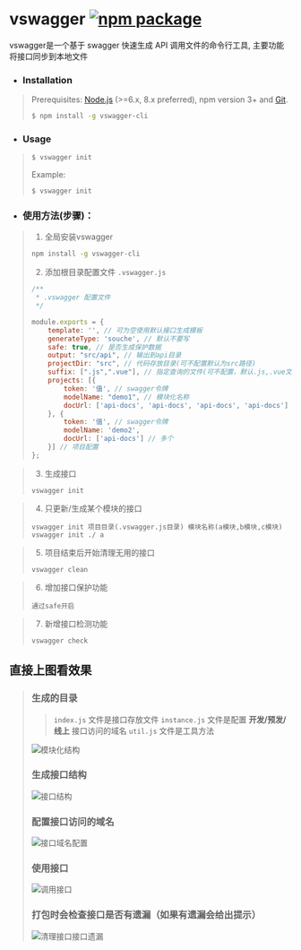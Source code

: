 # vswagger [![npm package](https://img.shields.io/npm/v/vue-cli.svg)](https://www.npmjs.com/package/vswagger-cli)
vswagger是一个基于 swagger 快速生成 API 调用文件的命令行工具, 主要功能将接口同步到本地文件

* ### Installation
> Prerequisites: [Node.js](https://nodejs.org/en/) (>=6.x, 8.x preferred), npm version 3+ and [Git](https://git-scm.com/).
>
> ``` bash
> $ npm install -g vswagger-cli
> ```

* ### Usage

> ``` bash
> $ vswagger init
> ```
>
> Example:
>
> ``` bash
> $ vswagger init
> ```

* ### 使用方法(步骤)：
> 1. 全局安装vswagger
> ```bash
> npm install -g vswagger-cli
> ```
>
> 2. 添加根目录配置文件 `.vswagger.js`
>
>
> ```javascript
> /**
>  * .vswagger 配置文件
>  */
>
> module.exports = {
>     template: '', // 可为空使用默认接口生成模板
>     generateType: 'souche', // 默认不要写
>     safe: true, // 是否生成保护数据
>     output: "src/api", // 输出到api目录
>     projectDir: "src", // 代码存放目录(可不配置默认为src路径)
>     suffix: [".js",".vue"], // 指定查询的文件(可不配置，默认.js,.vue文件)
>     projects: [{
>         token: '值', // swagger令牌
>         modelName: "demo1", // 模块化名称
>         docUrl: ['api-docs', 'api-docs', 'api-docs', 'api-docs']  // swagger base-url
>     }, {
>         token: '值', // swagger令牌
>         modelName: 'demo2',
>         docUrl: ['api-docs'] // 多个
>     }] // 项目配置
> };
> ```


> 3. 生成接口
> ```
> vswagger init
> ```

> 4. 只更新/生成某个模块的接口
> ```
> vswagger init 项目目录(.vswagger.js目录) 模块名称(a模块,b模块,c模块)
> vswagger init ./ a
> ```

> 5. 项目结束后开始清理无用的接口
> ```
> vswagger clean
> ```

> 6. 增加接口保护功能
> ```
> 通过safe开启
> ```

> 7. 新增接口检测功能
> ```
> vswagger check
> ```

## 直接上图看效果
>
> ### 生成的目录
>
>>  `index.js` 文件是接口存放文件
>>  `instance.js` 文件是配置 **开发/预发/线上** 接口访问的域名
>>  `util.js` 文件是工具方法
>
>![ 模块化结构](https://sfault-image.b0.upaiyun.com/127/639/127639242-5a712cbb821e9_articlex)
>
> ### 生成接口结构
>
>![ 接口结构](https://sfault-image.b0.upaiyun.com/841/758/841758257-5a712ead160f2_articlex)
>
> ### 配置接口访问的域名
>
> ![接口域名配置](https://sfault-image.b0.upaiyun.com/425/228/4252281888-5a7145bd6aebb_articlex)
>
> ### 使用接口
>
> ![调用接口](https://sfault-image.b0.upaiyun.com/315/393/3153930385-5a71310b6567d_articlex)
>
> ### 打包时会检查接口是否有遗漏（如果有遗漏会给出提示）
>
>![ 清理接口接口遗漏](https://sfault-image.b0.upaiyun.com/429/204/4292043823-5a7132688f6f1_articlex)

